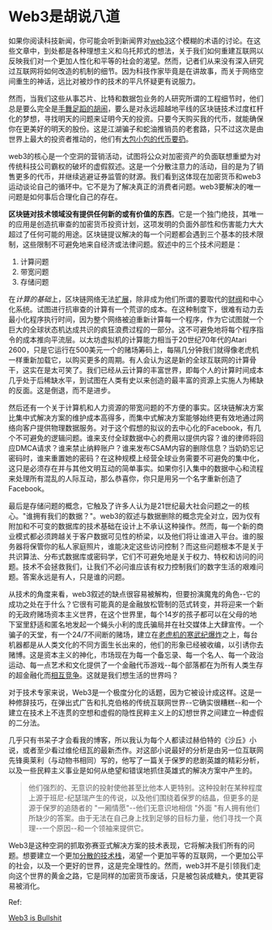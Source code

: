 # Web3是胡说八道

如果你阅读科技新闻，你可能会听到新闻界对[web3](https://techcrunch.com/tag/web3/)这个模糊的术语的讨论。在这些文章中，到处都是各种理想主义和乌托邦式的想法，关于我们如何重建互联网以反映我们对一个更加人性化和平等的社会的渴望。然而，记者们从来没有深入研究过互联网将如何改造的机制的细节。因为科技作家毕竟是在讲故事，而关于网络空间重生的神话，远比对被炒作的技术的平凡怀疑更有说服力。

然而，当我们这些从事芯片、比特和数据包业务的人研究所谓的工程细节时，他们总是要么完全是[手舞足蹈的胡闹](https://www.stephendiehl.com/blog/decentralized-woo.html)，要么是对永远超越地平线的区块链技术过度杠杆化的梦想，寻找明天的问题来证明今天的投资。只要今天购买我的代币，就能确保你在更美好的明天的股份。这是江湖骗子和蛇油推销员的老套路，只不过这次是由世界上最大的投资者推动的，他们有[大包小包的代币要扔](https://www.stephendiehl.com/blog/disconnect.html)。

web3的核心是一个空洞的营销活动，试图将公众对加密资产的负面联想重塑为对传统科技公司霸权的破坏的虚假叙述。这是一个分散注意力的活动，目的是为了销售更多的代币，并继续逃避证券监管的财源。我们看到这体现在加密货币和web3运动谈论自己的循环中。它不是为了解决真正的消费者问题。web3要解决的唯一问题是如何事后合理化自己的存在。

**区块链对技术领域没有提供任何新的或有价值的东西**。它是一个独门绝技，其唯一的应用是创造抗审查的加密货币投资计划，这项发明的负面外部性和伤害能力大大超过了任何可能的用途。区块链提议解决的每一个问题都会遇到三个基本的技术限制，这些限制不可避免地来自经济或法律问题。叙述中的三个技术问题是：

1. 计算问题
2. 带宽问题
3. 存储问题

在*计算的基础*上，区块链网络无法[扩展](https://www.metzdowd.com/pipermail/cryptography/2020-December/036510.html)，除非成为他们所谓的要取代的[财阀](https://en.wikipedia.org/wiki/Proof_of_stake)和中心化系统。试图进行抗审查的计算有一个荒谬的成本。在这种制度下，很难有动力去最小化程序执行时间，因为整个网络被迫重新计算每一个程序，作为它试图就一个巨大的全球状态机达成共识的疯狂浪费过程的一部分。这不可避免地将每个程序指令的成本推向平流层。以太坊虚拟机的计算能力相当于20世纪70年代的Atari 2600，只是它运行在500美元一个的赌场筹码上，每隔几分钟我们就得像老虎机一样重新加载它，以购买更多的周期。有人会认为这是新的全球互联网的计算骨干，这实在是太可笑了。我们已经从云计算的丰富世界，即每个人的计算时间成本几乎处于后稀缺水平，到试图在人类有史以来创造的最丰富的资源上实施人为稀缺的反面。这是倒退，而不是进步。

然后还有一个关于计算机和人力资源的带宽问题的不方便的事实。区块链解决方案比集中式解决方案的维护成本高得多，而集中式解决方案能够始终更有效地通过网络向客户提供物理数据服务。对于这个假想的拟议的去中心化的Facebook，有几个不可避免的逻辑问题。谁来支付全球数据中心的费用以提供内容？谁的律师将回应DMCA请求？谁来禁止纳粹账户？谁来发布CSAM内容的删除信息？当奶奶忘记密码时，谁来重置她的密码？在这种规模上经营全球业务需要不可避免的集中化，这只是必须存在并与其他文明互动的简单事实。如果你引入集中的数据中心和流程来处理所有混乱的人际互动，那么恭喜你，你只是用另一个名字重新创造了Facebook。

最后是存储问题的概念，它触及了许多人认为是21世纪最大社会问题之一的核心。"谁拥有我们的数据？"。web3的叙述与数据删除的概念完全对立，因为仅有附加和不可变的数据库的技术基础在设计上不承认这种操作。然而，每一个新的商业模式都必须跨越关于客户数据可见性的桥梁，以及他们将让谁进入平台。谁的服务器将保管你的私人家庭照片，谁能决定这些访问控制？而这些问题根本不是关于共识算法、分布式数据库或密码学，它们不可避免地是关于权力、特权和访问的问题。技术不会拯救我们，让我们不必问谁应该有权力控制我们的数字生活的艰难问题。答案永远是有人，只是谁的问题。

从技术的角度来看，web3叙述的缺点很容易被解构，但要扮演魔鬼的角色--它的成功之处在于什么？它很有可能真的是金融放松管制的范式转变，并将迎来一个新的无政府赌场资本主义世界，在这个世界里，每个14岁的孩子都可以在父母的地下室里舒适和匿名地发起一个蝇头小利的庞氏骗局并在社交媒体上大肆宣传。一个骗子的天堂，有一个24/7不间断的赌场，建立在[老虎机的寒武纪爆炸](https://www.theatlantic.com/ideas/archive/2021/11/world-our-casino/620791/)之上，每台机器都是从人类文化的不同方面生长出来的，他们的形象已经被收编，以引诱你去赌博。这是资本主义的神化，市场现在为每一个备忘录、每一个名人、每一个政治运动、每一点艺术和文化提供了一个金融代币游戏--每个部落都在为所有人类生存的超金融化而[相互竞争](https://www.watershed.co.uk/studio/news/2021/12/03/case-against-crypto)。这就是我们想生活的世界吗？

对于技术专家来说，Web3是一个极度分化的话题，因为它被设计成这样。这是一种修辞技巧，在弹出式广告和扎克伯格的传统互联网世界--它确实很糟糕--和一个建立在技术上不连贯的空想和虚假的隐性民粹主义上的幻想世界之间建立一种虚假的二分法。

几乎只有书呆子才会看我的博客，所以我认为每个人都读过赫伯特的《沙丘》小说，或者至少看过维伦纽瓦的最新杰作。对这部小说最好的分析是由另一位互联网先锋奥莱利（与动物书相同）写的，他写了一篇关于保罗的悲剧英雄的精彩分析，以及一些民粹主义事业是如何从绝望和错误地抓住英雄式的解决方案中产生的。

> 他们强烈的、无意识的投射使他甚至比他本人更特别。这种投射在某种程度上源于班尼-纪瑟瑞产生的传说，以及他们围绕着保罗的结晶，但更多的是源于保罗的追随者的 "一厢情愿"--他们无意识地相信 "外面 "有人拥有他们所缺少的答案。由于无法在自己身上找到足够的目标力量，他们寻找一个真理--一个原因--和一个领袖来提供它。

Web3是这种空洞的抓取弥赛亚式解决方案的技术表现，它将解决我们所有的问题。想要建立一个更加[分散的技术栈](https://solid.mit.edu/)，渴望一个更加平等的互联网，一个更加公平的社会，以及一个更好的世界，这是完全理性的。然而，web3并不是引领我们走向这个世界的黄金之路，它是同样的加密货币废话，只是被包装成糖丸，使其更容易被消化。

Ref:

[Web3 is Bullshit](https://www.stephendiehl.com/blog/web3-bullshit.html)